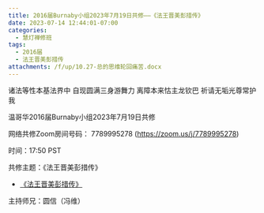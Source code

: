 ```yaml
---
title: 2016届Burnaby小组2023年7月19日共修——《法王晋美彭措传》
date: 2023-07-14 12:44:01-07:00
categories:
  - 慧灯禅修班
tags:
  - 2016届
  - 法王晋美彭措传
attachments: /f/up/10.27-总的思维轮回痛苦.docx
---
```

诸法等性本基法界中 自现圆满三身游舞力 离障本来怙主龙钦巴 祈请无垢光尊常护我

温哥华2016届Burnaby小组2023年7月19日共修

网络共修Zoom房间号码： 7789995278 (<https://zoom.us/j/7789995278>)

时间：17:50 PST

共修主题：《法王晋美彭措传》
* [《法王晋美彭措传》](https://s3.ca-central-1.wasabisys.com/hddata/f.huidengchanxiu.net/hdv/d/《法王晋美彭措传》.pdf)

主持师兄：圆信（冯维）